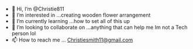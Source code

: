 - 👋 Hi, I’m @Christie811
- 👀 I’m interested in ...creating wooden flower arrangement
- 🌱 I’m currently learning ...how to set all of this up
- 💞️ I’m looking to collaborate on ...anything that can help me Im not a Tech person lol
- 📫 How to reach me ...
Christiesmith11@gmail.com
<!---
Christie811/Christie811 is a ✨ special ✨ repository because its `README.md` (this file) appears on your GitHub profile.
You can click the Preview link to take a look at your changes.
--->
